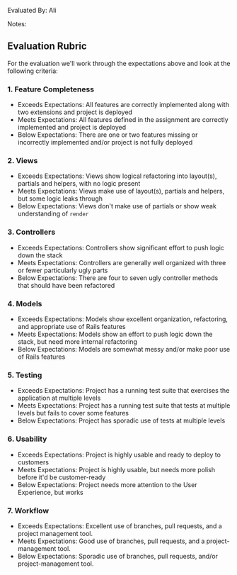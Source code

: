 Evaluated By:
Ali  

Notes:  


## Evaluation Rubric

For the evaluation we'll work through the expectations above and look at the
following criteria:

### 1. Feature Completeness

* Exceeds Expectations: All features are correctly implemented along with two extensions and project is deployed
* Meets Expectations: All features defined in the assignment are correctly implemented and project is deployed
* Below Expectations: There are one or two features missing or incorrectly implemented and/or project is not fully deployed

### 2. Views

* Exceeds Expectations: Views show logical refactoring into layout(s), partials and helpers, with no logic present
* Meets Expectations: Views make use of layout(s), partials and helpers, but some logic leaks through
* Below Expectations: Views don't make use of partials or show weak understanding of `render`

### 3. Controllers

* Exceeds Expectations: Controllers show significant effort to push logic down the stack
* Meets Expectations: Controllers are generally well organized with three or fewer particularly ugly parts
* Below Expectations: There are four to seven ugly controller methods that should have been refactored

### 4. Models

* Exceeds Expectations: Models show excellent organization, refactoring, and appropriate use of Rails features
* Meets Expectations: Models show an effort to push logic down the stack, but need more internal refactoring
* Below Expectations: Models are somewhat messy and/or make poor use of Rails features

### 5. Testing

* Exceeds Expectations: Project has a running test suite that exercises the application at multiple levels
* Meets Expectations: Project has a running test suite that tests at multiple levels but fails to cover some features
* Below Expectations: Project has sporadic use of tests at multiple levels

### 6. Usability

* Exceeds Expectations: Project is highly usable and ready to deploy to customers
* Meets Expectations: Project is highly usable, but needs more polish before it'd be customer-ready
* Below Expectations: Project needs more attention to the User Experience, but works

### 7. Workflow

* Exceeds Expectations: Excellent use of branches, pull requests, and a project management tool.
* Meets Expectations: Good use of branches, pull requests, and a project-management tool.
* Below Expectations: Sporadic use of branches, pull requests, and/or project-management tool.
